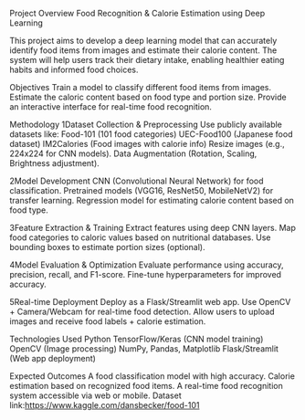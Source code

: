 Project Overview
Food Recognition & Calorie Estimation using Deep Learning

This project aims to develop a deep learning model that can accurately identify food items from images and estimate their calorie content. The system will help users track their dietary intake, enabling healthier eating habits and informed food choices.

Objectives
Train a model to classify different food items from images.
Estimate the caloric content based on food type and portion size.
Provide an interactive interface for real-time food recognition.

Methodology
1️Dataset Collection & Preprocessing
Use publicly available datasets like:
Food-101 (101 food categories)
UEC-Food100 (Japanese food dataset)
IM2Calories (Food images with calorie info)
Resize images (e.g., 224x224 for CNN models).
Data Augmentation (Rotation, Scaling, Brightness adjustment).

2️Model Development
CNN (Convolutional Neural Network) for food classification.
Pretrained models (VGG16, ResNet50, MobileNetV2) for transfer learning.
Regression model for estimating calorie content based on food type.

3️Feature Extraction & Training
Extract features using deep CNN layers.
Map food categories to caloric values based on nutritional databases.
Use bounding boxes to estimate portion sizes (optional).

4️Model Evaluation & Optimization
Evaluate performance using accuracy, precision, recall, and F1-score.
Fine-tune hyperparameters for improved accuracy.

5️Real-time Deployment
Deploy as a Flask/Streamlit web app.
Use OpenCV + Camera/Webcam for real-time food detection.
Allow users to upload images and receive food labels + calorie estimation.

Technologies Used
Python
TensorFlow/Keras (CNN model training)
OpenCV (Image processing)
NumPy, Pandas, Matplotlib
Flask/Streamlit (Web app deployment)

Expected Outcomes
A food classification model with high accuracy.
Calorie estimation based on recognized food items.
A real-time food recognition system accessible via web or mobile.
Dataset link:https://www.kaggle.com/dansbecker/food-101
